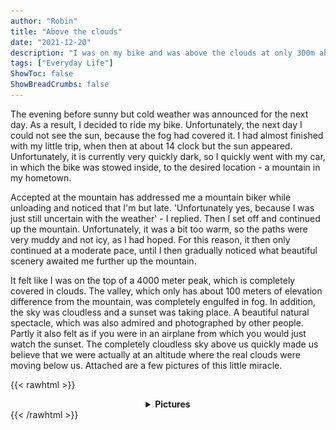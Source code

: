 ```yaml
---
author: "Robin"
title: "Above the clouds"
date: "2021-12-20"
description: "I was on my bike and was above the clouds at only 300m above sea level and got to experience one of the most beautiful sunsets."
tags: ["Everyday Life"]
ShowToc: false
ShowBreadCrumbs: false
---
```


The evening before sunny but cold weather was announced for the next day. As a result, I decided to ride my bike. Unfortunately, the next day I could not see the sun, because the fog had covered it. I had almost finished with my little trip, when then at about 14 clock but the sun appeared. Unfortunately, it is currently very quickly dark, so I quickly went with my car, in which the bike was stowed inside, to the desired location - a mountain in my hometown.

Accepted at the mountain has addressed me a mountain biker while unloading and noticed that I'm but late. 'Unfortunately yes, because I was just still uncertain with the weather' - I replied. Then I set off and continued up the mountain. Unfortunately, it was a bit too warm, so the paths were very muddy and not icy, as I had hoped. For this reason, it then only continued at a moderate pace, until I then gradually noticed what beautiful scenery awaited me further up the mountain.

It felt like I was on the top of a 4000 meter peak, which is completely covered in clouds. The valley, which only has about 100 meters of elevation difference from the mountain, was completely engulfed in fog. In addition, the sky was cloudless and a sunset was taking place. A beautiful natural spectacle, which was also admired and photographed by other people. Partly it also felt as if you were in an airplane from which you would just watch the sunset. The completely cloudless sky above us quickly made us believe that we were actually at an altitude where the real clouds were moving below us. Attached are a few pictures of this little miracle.

{{< rawhtml >}}<center><details><summary><strong>Pictures</strong></summary>

<a href="clouds.jpg" target="_blank"><img src="clouds.jpg"</img></a>Natural spectacle, due to the difference in temperature between the mountain and the valley<br><hr>
<a href="rad.jpg" target="_blank"><img src="rad.jpg"</img></a>View through standing wheel on nature spectacle<br><hr>
<a href="strahlen.jpg" target="_blank"><img src="strahlen.jpg"</img></a>The survivors of the bark beetle obscure my view<br><hr>
<a href="bike.jpg" target="_blank"><img src="bike.jpg"</img></a>Same natural spectacle, only with bike<br><hr>

  </details></center>{{< /rawhtml >}}
